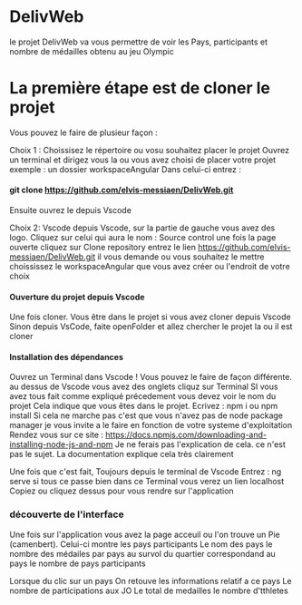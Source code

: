 # DelivWeb

le projet DelivWeb va vous permettre de voir les Pays, participants et nombre de médailles obtenu au jeu Olympic

# La première étape est de cloner le projet

Vous pouvez le faire de plusieur façon :

Choix 1 : Choissisez le répertoire ou vosu souhaitez placer le projet
Ouvrez un terminal et dirigez vous la ou vous avez choisi de placer votre projet
exemple : un dossier workspaceAngular
Dans celui-ci entrez :

#### git clone https://github.com/elvis-messiaen/DelivWeb.git

Ensuite ouvrez le depuis Vscode

Choix 2: Vscode
depuis Vscode, sur la partie de gauche vous avez des logo.
Cliquez sur celui qui aura le nom : Source control
une fois la page ouverte cliquez sur Clone repository
entrez le lien https://github.com/elvis-messiaen/DelivWeb.git
il vous demande ou vous souhaitez le mettre
choississez le workspaceAngular que vous avez créer ou l'endroit de votre choix

#### Ouverture du projet depuis Vscode

Une fois cloner. Vous être dans le projet si vous avez cloner depuis Vscode
Sinon depuis VsCode, faite openFolder et allez chercher le projet la ou il est cloner

#### Installation des dépendances

Ouvrez un Terminal dans Vscode !
Vous pouvez le faire de façon différente. au dessus de Vscode vous avez des onglets cliquz sur Terminal
SI vous avez tous fait comme expliqué précedement vous devez voir le nom du projet
Cela indique que vous êtes dans le projet.
Ecrivez : npm i ou npm install
Si cela ne marche pas c'est que vous n'avez pas de node package manager
je vous invite a le faire en fonction de votre systeme d'exploitation
Rendez vous sur ce site : https://docs.npmjs.com/downloading-and-installing-node-js-and-npm
Je ne ferais pas l'explication de cela. ce n'est pas le sujet. La documentation explique cela très clairement

Une fois que c'est fait, Toujours depuis le terminal de Vscode
Entrez : ng serve
si tous ce passe bien dans ce Terminal vous verez un lien localhost
Copiez ou cliquez dessus pour vous rendre sur l'application

### découverte de l'interface

Une fois sur l'application vous avez la page acceuil ou l'on trouve un Pie (camenbert).
Celui-ci montre les pays participants
Le nom des pays
le nombre des médailes par pays au survol du quartier correspondand au pays
le nombre de pays participants

Lorsque du clic sur un pays
On retouve les informations relatif a ce pays
Le nombre de participations aux JO
Le total de medailles
le nombre d'tthletes
